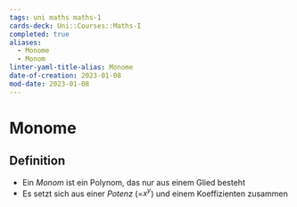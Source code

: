```yaml
---
tags: uni maths maths-1
cards-deck: Uni::Courses::Maths-I
completed: true
aliases:
  - Monome
  - Monom
linter-yaml-title-alias: Monome
date-of-creation: 2023-01-08
mod-date: 2023-01-08
---
```


# Monome

## Definition
- Ein *Monom* ist ein Polynom, das nur aus einem Glied besteht
- Es setzt sich aus einer *Potenz* (=$x^y$) und einem Koeffizienten zusammen

[1]: [Wikipedia](https://de.wikipedia.org/wiki/Monom)

